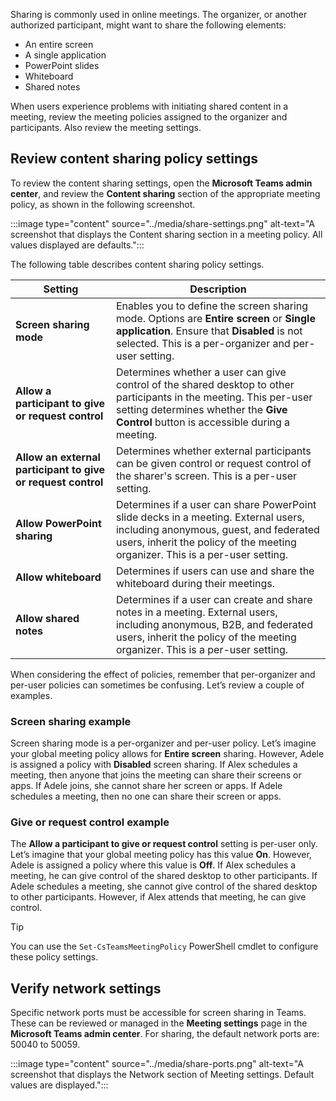 Sharing is commonly used in online meetings. The organizer, or another authorized participant, might want to share the following elements:

- An entire screen
- A single application
- PowerPoint slides
- Whiteboard
- Shared notes

When users experience problems with initiating shared content in a meeting, review the meeting policies assigned to the organizer and participants. Also review the meeting settings.

## Review content sharing policy settings

To review the content sharing settings, open the **Microsoft Teams admin center**, and review the **Content sharing** section of the appropriate meeting policy, as shown in the following screenshot.

:::image type="content" source="../media/share-settings.png" alt-text="A screenshot that displays the Content sharing section in a meeting policy. All values displayed are defaults.":::

The following table describes content sharing policy settings.

| Setting                                                      | Description                                                  |
| ------------------------------------------------------------ | ------------------------------------------------------------ |
| **Screen  sharing mode**                                     | Enables you  to define the screen sharing mode. Options are **Entire screen** or **Single  application**. Ensure that **Disabled** is not selected. This is a  per-organizer and per-user setting. |
| **Allow a  participant to give or request control**          | Determines  whether a user can give control of the shared desktop to other participants  in the meeting. This per-user setting determines whether the **Give Control**  button is accessible during a meeting. |
| **Allow an  external participant to give or request control** | Determines  whether external participants can be given control or request control of the  sharer's screen. This is a per-user setting. |
| **Allow  PowerPoint sharing**                                | Determines if  a user can share PowerPoint slide decks in a meeting. External users,  including anonymous, guest, and federated users, inherit the policy of the  meeting organizer. This is a per-user setting. |
| **Allow  whiteboard**                                        | Determines if  users can use and share the whiteboard during their meetings. |
| **Allow  shared notes**                                      | Determines if  a user can create and share notes in a meeting. External users, including  anonymous, B2B, and federated users, inherit the policy of the meeting  organizer. This is a per-user setting. |

When considering the effect of policies, remember that per-organizer and per-user policies can sometimes be confusing. Let’s review a couple of examples.

### Screen sharing example

Screen sharing mode is a per-organizer and per-user policy. Let’s imagine your global meeting policy allows for **Entire screen** sharing. However, Adele is assigned a policy with **Disabled** screen sharing. If Alex schedules a meeting, then anyone that joins the meeting can share their screens or apps. If Adele joins, she cannot share her screen or apps. If Adele schedules a meeting, then no one can share their screen or apps. 

### Give or request control example

The **Allow a participant to give or request control** setting is per-user only. Let’s imagine that your global meeting policy has this value **On**. However, Adele is assigned a policy where this value is **Off**. If Alex schedules a meeting, he can give control of the shared desktop to other participants. If Adele schedules a meeting, she cannot give control of the shared desktop to other participants. However, if Alex attends that meeting, he can give control. 

> [!TIP]
> You can use the `Set-CsTeamsMeetingPolicy` PowerShell cmdlet to configure these policy settings.

## Verify network settings

Specific network ports must be accessible for screen sharing in Teams. These can be reviewed or managed in the **Meeting settings** page in the **Microsoft Teams admin center**. For sharing, the default network ports are: 50040 to 50059. 

:::image type="content" source="../media/share-ports.png" alt-text="A screenshot that displays the Network section of Meeting settings. Default values are displayed.":::
